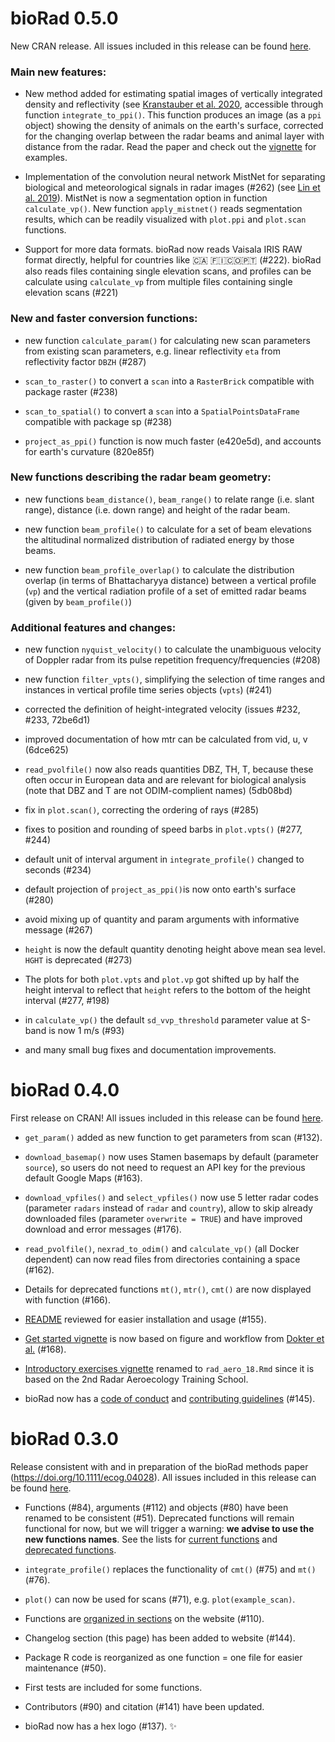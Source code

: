 # bioRad 0.5.0

New CRAN release. All issues included in this release can be found [here](https://github.com/adokter/bioRad/milestone/6?closed=1).

### Main new features:
* New method added for estimating spatial images of vertically integrated density and reflectivity (see [Kranstauber et al. 2020](https://doi.org), accessible through function `integrate_to_ppi()`. This function produces an image (as a `ppi` object) showing the density of animals on the earth's surface, corrected for the changing overlap between the radar beams and animal layer with distance from the radar. Read the paper and check out the [vignette](http://adriaandokter.com/bioRad/dev/articles/range_correction.html) for examples.

* Implementation of the convolution neural network MistNet for separating biological and meteorological signals in radar images (#262) (see [Lin et al. 2019](https://doi.org/10.1111/2041-210X.13280)). MistNet is now a segmentation option in function `calculate_vp()`. New function `apply_mistnet()` reads segmentation results, which can be readily visualized with `plot.ppi` and `plot.scan` functions.

* Support for more data formats. bioRad now reads Vaisala IRIS RAW format directly, helpful for countries like 🇨🇦 🇫🇮🇨🇴🇵🇹 (#222). bioRad also reads files containing single elevation scans, and profiles can be calculate using `calculate_vp` from multiple files containing single elevation scans (#221)

### New and faster conversion functions: 
* new function `calculate_param()` for calculating new scan parameters from existing scan parameters, e.g. linear reflectivity `eta` from reflectivity factor `DBZH` (#287)

* `scan_to_raster()` to convert a `scan` into a `RasterBrick` compatible with package raster (#238)

* `scan_to_spatial()` to convert a `scan` into a `SpatialPointsDataFrame` compatible with package sp (#238)

* `project_as_ppi()` function is now much faster (e420e5d), and accounts for earth's curvature (820e85f)

### New functions describing the radar beam geometry:
* new functions `beam_distance()`, `beam_range()` to relate range (i.e. slant range), distance (i.e. down range) and height of the radar beam.

* new function `beam_profile()` to calculate for a set of beam elevations the altitudinal normalized distribution of radiated energy by those beams.

* new function `beam_profile_overlap()` to calculate the distribution overlap (in terms of Bhattacharyya distance)  between a vertical profile (`vp`) and the vertical radiation profile of a set of emitted radar beams (given by `beam_profile()`)

### Additional features and changes:
* new function `nyquist_velocity()` to calculate the unambiguous velocity of Doppler radar from its pulse repetition frequency/frequencies (#208)

* new function `filter_vpts()`, simplifying the selection of time ranges and instances in vertical profile time series objects (`vpts`) (#241)

* corrected the definition of height-integrated velocity (issues #232, #233, 72be6d1)

* improved documentation of how mtr can be calculated from vid, u, v (6dce625)

* `read_pvolfile()` now also reads quantities DBZ, TH, T, because these often occur in European data and are relevant for biological analysis (note that DBZ and T are not ODIM-complient names) (5db08bd)

* fix in `plot.scan()`, correcting the ordering of rays (#285)

* fixes to position and rounding of speed barbs in `plot.vpts()` (#277, #244)

* default unit of interval argument in `integrate_profile()` changed to seconds (#234)

* default projection of `project_as_ppi()`is now onto earth's surface (#280)

* avoid mixing up of quantity and param arguments with informative message (#267)

* `height` is now the default quantity denoting height above mean sea level. `HGHT` is deprecated (#273)

* The plots for both `plot.vpts` and `plot.vp` got shifted up by half the height interval to reflect that `height` refers to the bottom of the height interval (#277, #198)

* in `calculate_vp()` the default `sd_vvp_threshold` parameter value at S-band is now 1 m/s (#93)

* and many small bug fixes and documentation improvements.

# bioRad 0.4.0

First release on CRAN! All issues included in this release can be found [here](https://github.com/adokter/bioRad/milestone/4?closed=1).

* `get_param()` added as new function to get parameters from scan (#132).

* `download_basemap()` now uses Stamen basemaps by default (parameter `source`), so users do not need to request an API key for the previous default Google Maps (#163).

* `download_vpfiles()` and `select_vpfiles()` now use 5 letter radar codes (parameter `radars` instead of `radar` and `country`), allow to skip already downloaded files (parameter `overwrite = TRUE`) and have improved download and error messages (#176).

* `read_pvolfile()`, `nexrad_to_odim()` and `calculate_vp()` (all Docker dependent) can now read files from directories containing a space (#162).

* Details for deprecated functions `mt()`, `mtr()`, `cmt()` are now displayed with function (#166).

* [README](https://adokter.github.io/bioRad) reviewed for easier installation and usage (#155).

* [Get started vignette](https://adokter.github.io/bioRad/articles/bioRad.html) is now based on figure and workflow from [Dokter et al.](https://doi.org/10.1111/ecog.04028) (#168).

* [Introductory exercises vignette](https://adokter.github.io/bioRad/articles/rad_aero_18.html) renamed to `rad_aero_18.Rmd` since it is based on the 2nd Radar Aeroecology Training School.

* bioRad now has a [code of conduct](https://adokter.github.io/bioRad/CODE_OF_CONDUCT.html) and [contributing guidelines](https://adokter.github.io/bioRad/CONTRIBUTING.html) (#145).

# bioRad 0.3.0

Release consistent with and in preparation of the bioRad methods paper (https://doi.org/10.1111/ecog.04028). All issues included in this release can be found [here](https://github.com/adokter/bioRad/milestone/1?closed=1).

* Functions (#84), arguments (#112) and objects (#80) have been renamed to be consistent (#51). Deprecated functions will remain functional for now, but we will trigger a warning: **we advise to use the new functions names**. See the lists for [current functions](../reference/) and [deprecated functions](../reference/bioRad-deprecated.html).

* `integrate_profile()` replaces the functionality of `cmt()` (#75) and `mt()` (#76).

* `plot()` can now be used for scans (#71), e.g. `plot(example_scan)`.

* Functions are [organized in sections](../reference/) on the website (#110).

* Changelog section (this page) has been added to website (#144).

* Package R code is reorganized as one function = one file for easier maintenance (#50).

* First tests are included for some functions.

* Contributors (#90) and citation (#141) have been updated.

* bioRad now has a hex logo (#137). ✨
